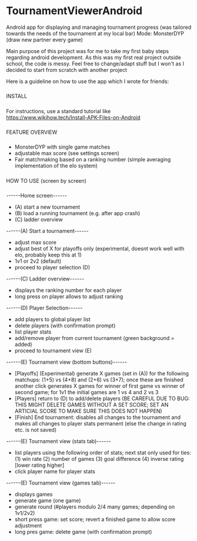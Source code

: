 # TournamentViewerAndroid
Android app for displaying and managing tournament progress (was tailored towards the needs of the tournament at my local bar)
Mode: MonsterDYP  (draw new partner every game)

Main purpose of this project was for me to take my first baby steps regarding android development.
As this was my first real project outside school, the code is messy.
Feel free to change/adapt stuff but I won't as I decided to start from scratch with another project 


Here is a guideline on how to use the app which I wrote for friends:

#####
INSTALL
#####
For instructions, use a standard tutorial like https://www.wikihow.tech/Install-APK-Files-on-Android

#####
FEATURE OVERVIEW
#####
- MonsterDYP with single game matches
- adjustable max score (see settings screen)
- Fair matchmaking based on a ranking number (simple averaging implementation of the elo system)


#####
HOW TO USE (screen by screen)
#####
------Home screen------
- (A) start a new tournament
- (B) load a running tournament (e.g. after app crash)
- (C) ladder overview

------(A) Start a tournament------
- adjust max score
- adjust best of X for playoffs only (experimental, doesnt work well with elo, probably keep this at 1)
- 1v1 or 2v2 (default)
- proceed to player selection (D)

------(C) Ladder overview------
- displays the ranking number for each player
- long press on player allows to adjust ranking

------(D) Player Selection------
- add players to global player list
- delete players (with confirmation prompt)
- list player stats
- add/remove player from current tournament (green background = added)
- proceed to tournament view (E)

------(E) Tournament view (bottom buttons)------
- [Playoffs] (Experimental) generate X games (set in (A)) for the following matchups: (1+5) vs (4+8) and (2+6) vs (3+7); once these are finished another click generates X games for winner of first game vs winner of second game; for 1v1 the initial games are 1 vs 4 and 2 vs 3
- [Players] return to (D) to add/delete players (BE CAREFUL DUE TO BUG: THIS MIGHT DELETE GAMES WITHOUT A SET SCORE; SET AN ARTICIAL SCORE TO MAKE SURE THIS DOES NOT HAPPEN)
- [Finish] End tournament: disables all changes to the tournament and makes all changes to player stats permanent (else the change in rating etc. is not saved)

------(E) Tournament view (stats tab)------
- list players using the following order of stats; next stat only used for ties: (1) win rate (2) number of games (3) goal difference (4) inverse rating [lower rating higher]
- click player name for player stats

------(E) Tournament view (games tab)------
- displays games
- generate game (one game)
- generate round (#players modulo 2/4 many games; depending on 1v1/2v2)
- short press game: set score; revert a finished game to allow score adjustment
- long pres game: delete game (with confirmation prompt)
